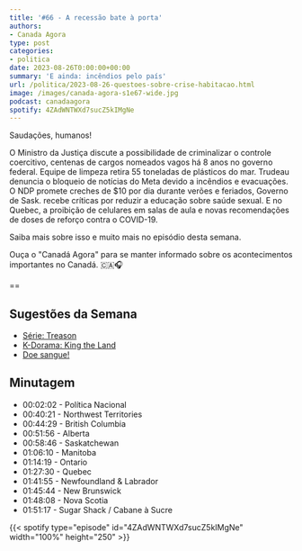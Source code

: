 ```yaml
---
title: '#66 - A recessão bate à porta'
authors:
- Canada Agora
type: post
categories:
- politica
date: 2023-08-26T0:00:00+00:00
summary: 'E ainda: incêndios pelo país'
url: /politica/2023-08-26-questoes-sobre-crise-habitacao.html
image: /images/canada-agora-s1e67-wide.jpg
podcast: canadaagora
spotify: 4ZAdWNTWXd7sucZ5kIMgNe
---
```


Saudações, humanos!

O Ministro da Justiça discute a possibilidade de criminalizar o controle coercitivo, centenas de cargos nomeados vagos há 8 anos no governo federal. Equipe de limpeza retira 55 toneladas de plásticos do mar. Trudeau denuncia o bloqueio de notícias do Meta devido a incêndios e evacuações. O NDP promete creches de $10 por dia durante verões e feriados, Governo de Sask. recebe críticas por reduzir a educação sobre saúde sexual. E no Quebec, a proibição de celulares em salas de aula e novas recomendações de doses de reforço contra o COVID-19.

Saiba mais sobre isso e muito mais no episódio desta semana.

Ouça o "Canadá Agora" para se manter informado sobre os acontecimentos importantes no Canadá. 🇨🇦🎧

==

## Sugestões da Semana
- [Série: Treason](https://www.imdb.com/title/tt16450274/)
- [K-Dorama: King the Land](https://www.imdb.com/title/tt26693803/)
- [Doe sangue!](https://blood.ca)

## Minutagem

- 00:02:02 - Política Nacional
- 00:40:21 - Northwest Territories
- 00:44:29 - British Columbia
- 00:51:56 - Alberta
- 00:58:46 - Saskatchewan
- 01:06:10 - Manitoba
- 01:14:19 - Ontario
- 01:27:30 - Quebec
- 01:41:55 - Newfoundland & Labrador
- 01:45:44 - New Brunswick
- 01:48:08 - Nova Scotia
- 01:51:17 - Sugar Shack / Cabane à Sucre

{{< spotify type="episode" id="4ZAdWNTWXd7sucZ5kIMgNe" width="100%" height="250" >}}
